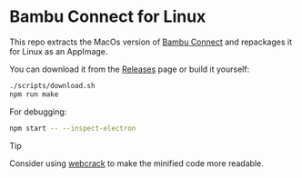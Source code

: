 # Bambu Connect for Linux

This repo extracts the MacOs version of [Bambu Connect](https://wiki.bambulab.com/en/software/bambu-connect) and repackages it for Linux as an AppImage.

You can download it from the [Releases](https://github.com/j4k0xb/bambu-connect-linux/releases/latest) page or build it yourself:

```sh
./scripts/download.sh
npm run make
```

For debugging:

```sh
npm start -- --inspect-electron
```

> [!TIP]
> Consider using [webcrack](https://github.com/j4k0xb/webcrack) to make the minified code more readable.
